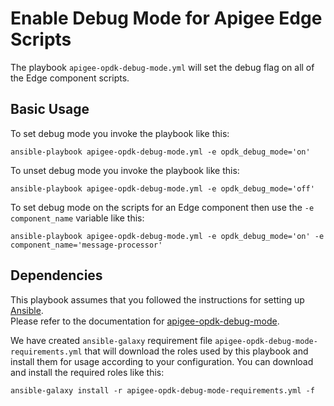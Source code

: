 # Enable Debug Mode for Apigee Edge Scripts

The playbook `apigee-opdk-debug-mode.yml` will set the debug flag on all of the Edge component scripts. 
 
## Basic Usage 
    
To set debug mode you invoke the playbook like this: 

    ansible-playbook apigee-opdk-debug-mode.yml -e opdk_debug_mode='on'
    
To unset debug mode you invoke the playbook like this:

    ansible-playbook apigee-opdk-debug-mode.yml -e opdk_debug_mode='off'
    
To set debug mode on the scripts for an Edge component then use the `-e component_name` variable like this:
 
    ansible-playbook apigee-opdk-debug-mode.yml -e opdk_debug_mode='on' -e component_name='message-processor'
    
## Dependencies

This playbook assumes that you followed the instructions for setting up [Ansible](../setup).    
Please refer to the documentation for [apigee-opdk-debug-mode](https://github.com/carlosfrias/apigee-opdk-debug-mode). 

We have created `ansible-galaxy` requirement file `apigee-opdk-debug-mode-requirements.yml` that will download the roles 
used by this playbook and install them for usage according to your configuration. You can download and install the 
required roles like this: 

    ansible-galaxy install -r apigee-opdk-debug-mode-requirements.yml -f

